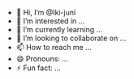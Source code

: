- 👋 Hi, I’m @Iki-juni
- 👀 I’m interested in ...
- 🌱 I’m currently learning ...
- 💞️ I’m looking to collaborate on ...
- 📫 How to reach me ...
- 😄 Pronouns: ...
- ⚡ Fun fact: ...

<!---
Iki-juni/Iki-juni is a ✨ special ✨ repository because its `README.md` (this file) appears on your GitHub profile.
You can click the Preview link to take a look at your changes.
--->
